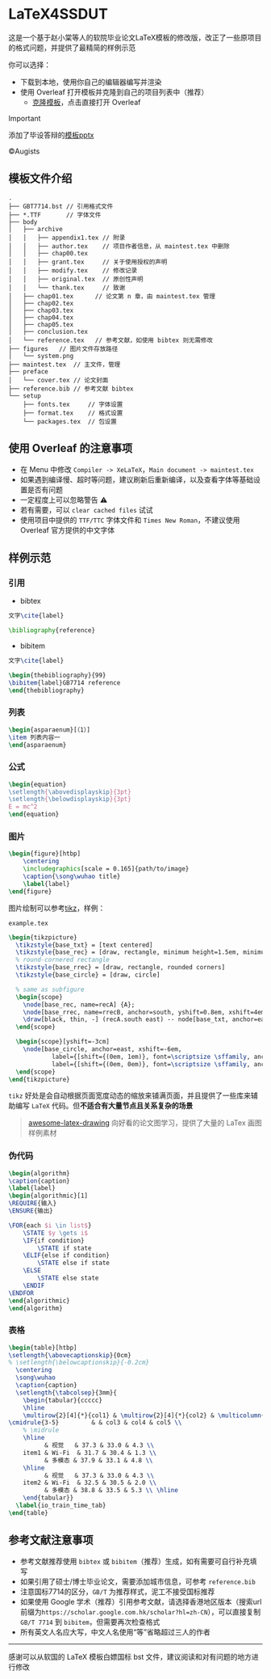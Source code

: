 # LaTeX4SSDUT

这是一个基于赵小棠等人的软院毕业论文LaTeX模板的修改版，改正了一些原项目的格式问题，并提供了最精简的样例示范

你可以选择：

* 下载到本地，使用你自己的编辑器编写并渲染
* 使用 Overleaf 打开模板并克隆到自己的项目列表中（推荐）
  * [克隆模板](https://www.overleaf.com/read/nbfqqztpdwbd)，点击直接打开 Overleaf
 
> [!IMPORTANT]
> 添加了毕设答辩的[模板pptx](https://github.com/Augists/LaTeXThesis4SSDUT/blob/main/%E5%A4%A7%E5%B7%A5%E6%A8%A1%E6%9D%BF%20by%20Augists.pptx)
>
> ©️Augists

## 模板文件介绍

```
.
├── GBT7714.bst // 引用格式文件
├── *.TTF       // 字体文件
├── body
│   ├── archive
│   │   ├── appendix1.tex // 附录
│   │   ├── author.tex    // 项目作者信息，从 maintest.tex 中删除
│   │   ├── chap00.tex
│   │   ├── grant.tex     // 关于使用授权的声明
│   │   ├── modify.tex    // 修改记录
│   │   ├── original.tex  // 原创性声明
│   │   └── thank.tex     // 致谢
│   ├── chap01.tex      // 论文第 n 章，由 maintest.tex 管理
│   ├── chap02.tex
│   ├── chap03.tex
│   ├── chap04.tex
│   ├── chap05.tex
│   ├── conclusion.tex
│   └── reference.tex   // 参考文献，如使用 bibtex 则无需修改
├── figures   // 图片文件存放路径
│   └── system.png
├── maintest.tex  // 主文件，管理
├── preface
│   └── cover.tex // 论文封面
├── reference.bib // 参考文献 bibtex
└── setup
    ├── fonts.tex     // 字体设置
    ├── format.tex    // 格式设置
    └── packages.tex  // 包设置

```

## 使用 Overleaf 的注意事项

* 在 Menu 中修改 `Compiler -> XeLaTeX`，`Main document -> maintest.tex`
* 如果遇到编译慢、超时等问题，建议刷新后重新编译，以及查看字体等基础设置是否有问题
* 一定程度上可以忽略警告 ⚠️
* 若有需要，可以 `clear cached files` 试试
* 使用项目中提供的 `TTF/TTC` 字体文件和 `Times New Roman`，不建议使用 Overleaf 官方提供的中文字体

## 样例示范

### 引用

* bibtex

```LaTeX
文字\cite{label}

\bibliography{reference}
```

* bibitem

```LaTeX
文字\cite{label}

\begin{thebibliography}{99}
\bibitem{label}GB7714 reference
\end{thebibliography}
```

### 列表

```LaTeX
\begin{asparaenum}[（1）]
\item 列表内容一
\end{asparaenum}
```

### 公式

```LaTeX
\begin{equation}
\setlength{\abovedisplayskip}{3pt}
\setlength{\belowdisplayskip}{3pt}
E = mc^2
\end{equation}
```

### 图片

```LaTeX
\begin{figure}[htbp]
	\centering
	\includegraphics[scale = 0.165]{path/to/image}
	\caption{\song\wuhao title}
	\label{label}
\end{figure}
```

图片绘制可以参考[tikz](https://tikz.dev/)，样例：

`example.tex`
```LaTeX
\begin{tikzpicture}
  \tikzstyle{base_txt} = [text centered]
  \tikzstyle{base_rec} = [draw, rectangle, minimum height=1.5em, minimum width=6em, node distance=3em, font={\sffamily}]
  % round-cornered rectangle
  \tikzstyle{base_rrec} = [draw, rectangle, rounded corners]
  \tikzstyle{base_circle} = [draw, circle]

  % same as subfigure
  \begin{scope}
    \node[base_rec, name=recA] {A};
    \node[base_rrec, name=rrecB, anchor=south, yshift=0.8em, xshift=4em] at (recA.east) {B};
    \draw[black, thin, -] (recA.south east) -- node[base_txt, anchor=east, xshift=-0.1em, yshift=-0.1em] {\scriptsize line\_a\_to\_b} (rrecB.west);
  \end{scope}

  \begin{scope}[yshift=-3cm]
    \node[base_circle, anchor=east, xshift=-6em,
            label={[shift={(0em, 1em)}, font=\scriptsize \sffamily, anchor=north]north:test one},
            label={[shift={(0em, 0em)}, font=\scriptsize \sffamily, anchor=north]north:text two}
  \end{scope}
\end{tikzpicture}
```

`tikz` 好处是会自动根据页面宽度动态的缩放来铺满页面，并且提供了一些库来辅助编写 `LaTeX` 代码。但**不适合有大量节点且关系复杂的场景**

> [awesome-latex-drawing](https://github.com/xinychen/awesome-latex-drawing) 向好看的论文图学习，提供了大量的 LaTex 画图样例素材

### 伪代码

```LaTeX
\begin{algorithm}
\caption{caption}
\label{label}
\begin{algorithmic}[1]
\REQUIRE{输入}
\ENSURE{输出}

\FOR{each $i \in list$}
    \STATE $y \gets i$
    \IF{if condition}
        \STATE if state
    \ELIF{else if condition}
        \STATE else if state
    \ELSE
        \STATE else state
    \ENDIF
\ENDFOR
\end{algorithmic}
\end{algorithm}
```

### 表格

```LaTeX
\begin{table}[htbp]
\setlength{\abovecaptionskip}{0cm}
% \setlength{\belowcaptionskip}{-0.2cm}
  \centering
  \song\wuhao
  \caption{caption}
  \setlength{\tabcolsep}{3mm}{
    \begin{tabular}{ccccc}
    \hline
    \multirow{2}[4]{*}{col1} & \multirow{2}[4]{*}{col2} & \multicolumn{3}{c}{multicol} \\
\cmidrule{3-5}         & & col3 & col4 & col5 \\
    % \midrule
    \hline
          & 视觉   & 37.3 & 33.0 & 4.3 \\
    item1 & Wi-Fi  & 31.7 & 30.4 & 1.3 \\
          & 多模态 & 37.9 & 33.1 & 4.8 \\
    \hline
          & 视觉   & 37.3 & 33.0 & 4.3 \\
    item2 & Wi-Fi  & 32.5 & 30.5 & 2.0 \\
          & 多模态 & 38.8 & 33.5 & 5.3 \\ \hline
    \end{tabular}}
  \label{io_train_time_tab}
\end{table}
```

## 参考文献注意事项

* 参考文献推荐使用 `bibtex` 或 `bibitem`（推荐）生成，如有需要可自行补充填写
* 如果引用了硕士/博士毕业论文，需要添加城市信息，可参考 `reference.bib`
* 注意国标7714的区分，`GB/T` 为推荐样式，泥工不接受国标推荐
* 如果使用 Google 学术（推荐）引用参考文献，请选择香港地区版本（搜索url前缀为`https://scholar.google.com.hk/scholar?hl=zh-CN`），可以直接复制 `GB/T 7714` 到 `bibitem`，但需要再次检查格式
* 所有英文人名应大写，中文人名使用“等”省略超过三人的作者

---

感谢可以从软国的 LaTeX 模板白嫖国标 bst 文件，建议阅读和对有问题的地方进行修改
